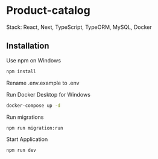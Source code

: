 # Product-catalog

Stack: React, Next, TypeScript, TypeORM, MySQL, Docker

## Installation

Use npm on Windows

```bash
npm install
```

Rename .env.example to .env

Run Docker Desktop for Windows

```bash
docker-compose up -d
```

Run migrations

```bash
npm run migration:run
```

Start Application

```bash
npm run dev
```
